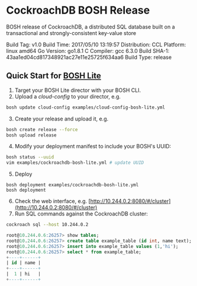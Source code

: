 # CockroachDB BOSH Release

BOSH release of CockroachDB, a distributed SQL database built on a transactional and strongly-consistent key-value store

Build Tag:    v1.0
Build Time:   2017/05/10 13:19:57
Distribution: CCL
Platform:     linux amd64
Go Version:   go1.8.1
C Compiler:   gcc 6.3.0
Build SHA-1:  43aa1ed04cd817348921ac27e11e25725f634aa6
Build Type:   release


## Quick Start for [BOSH Lite](https://github.com/cloudfoundry/bosh-lite)

1. Target your BOSH Lite director with your BOSH CLI.
2. Upload a *cloud-config* to your director, e.g.
```bash
bosh update cloud-config examples/cloud-config-bosh-lite.yml
```
3. Create your release and upload it, e.g.
```bash
bosh create release --force
bosh upload release
```
4. Modify your deployment manifest to include your BOSH's UUID:
```bash
bosh status --uuid
vim examples/cockroachdb-bosh-lite.yml # update UUID
```
5. Deploy
```
bosh deployment examples/cockroachdb-bosh-lite.yml
bosh deployment
```
6. Check the web interface, e.g. [http://10.244.0.2:8080/#/cluster](http://10.244.0.2:8080/#/cluster)
7. Run SQL commands against the CockroachDB cluster:
```bash
cockroach sql --host 10.244.0.2
```
```sql
root@10.244.0.6:26257> show tables;
root@10.244.0.6:26257> create table example_table (id int, name text);
root@10.244.0.6:26257> insert into example_table values (1,'hi');
root@10.244.0.6:26257> select * from example_table;
+----+------+
| id | name |
+----+------+
|  1 | hi   |
+----+------+
```
